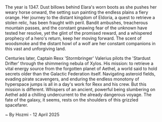 
The year is 1347.  Dust billows behind Elara's worn boots as she pushes her weary horse onward, the setting sun painting the endless plains a fiery orange.  Her journey to the distant kingdom of Eldoria, a quest to retrieve a stolen relic, has been fraught with peril.  Bandit ambushes, treacherous mountain passes, and the constant gnawing fear of the unknown have tested her resolve, yet the glint of the promised reward, and a whispered prophecy of a hero's return, keep her moving forward. The scent of woodsmoke and the distant howl of a wolf are her constant companions in this vast and unforgiving land.

Centuries later, Captain Rexx 'Stormbringer' Valerius pilots the 'Stardust Drifter' through the shimmering nebula of Xylos.  His mission: to retrieve a vital energy source from the forgotten planet of Aethel, a world said to hold secrets older than the Galactic Federation itself.  Navigating asteroid fields, evading pirate scavengers, and enduring the endless monotony of hyperspace jumps is all in a day's work for Rexx and his crew.  But this mission is different. Whispers of an ancient, powerful being slumbering on Aethel add a chilling undercurrent to the already dangerous voyage.  The fate of the galaxy, it seems, rests on the shoulders of this grizzled spacefarer.

~ By Hozmi - 12 April 2025
